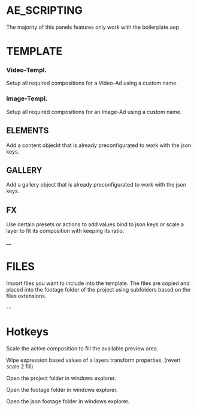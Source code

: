 # AE_SCRIPTING

The majority of this panels features only work with the boilerplate.aep

# TEMPLATE

### Video-Templ. 

Setup all required compositions for a Video-Ad using a custom name.

### Image-Templ. 

Setup all required compositions for an Image-Ad using a custom name.

## ELEMENTS

Add a content objeckt that is already preconfigurated to work with the json keys.

## GALLERY

Add a gallery object that is already preconfigurated to work with the json keys.

## FX

Use certain presets or actions to add values bind to json keys or scale a layer to fit its composition with keeping its ratio.


__


# FILES

Import files you want to include into the template. The files are copied and placed into the footage folder of the project using subfolders based on the files extensions.


--


# Hotkeys

Scale the active composition to fill the available preview area.

Wipe expression based values of a layers transform properties. (revert scale 2 fill)

Open the project folder in windows explorer.

Open the footage folder in windows explorer.

Open the json footage folder in windows explorer.

